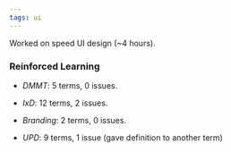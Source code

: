 ```yaml
---
tags: ui
---
```


Worked on speed UI design (~4 hours).

### Reinforced Learning 

* *DMMT*: 5 terms, 0 issues.

* *IxD*: 12 terms, 2 issues.

* *Branding*: 2 terms, 0 issues.

* *UPD*: 9 terms, 1 issue (gave definition to another term)
